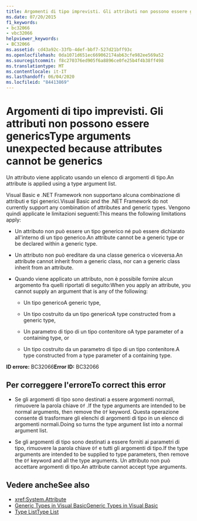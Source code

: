 ```yaml
---
title: Argomenti di tipo imprevisti. Gli attributi non possono essere generics
ms.date: 07/20/2015
f1_keywords:
- bc32066
- vbc32066
helpviewer_keywords:
- BC32066
ms.assetid: cd43a92c-33fb-4def-bbf7-527d21bff93c
ms.openlocfilehash: 0da1071d651ec669062174ab63cfe982ee569a52
ms.sourcegitcommit: f8c270376ed905f6a8896ce0fe25b4f4b38ff498
ms.translationtype: MT
ms.contentlocale: it-IT
ms.lasthandoff: 06/04/2020
ms.locfileid: "84413869"
---
```

# <a name="type-arguments-unexpected-because-attributes-cannot-be-generics"></a><span data-ttu-id="b20c4-102">Argomenti di tipo imprevisti. Gli attributi non possono essere generics</span><span class="sxs-lookup"><span data-stu-id="b20c4-102">Type arguments unexpected because attributes cannot be generics</span></span>

<span data-ttu-id="b20c4-103">Un attributo viene applicato usando un elenco di argomenti di tipo.</span><span class="sxs-lookup"><span data-stu-id="b20c4-103">An attribute is applied using a type argument list.</span></span>

<span data-ttu-id="b20c4-104">Visual Basic e .NET Framework non supportano alcuna combinazione di attributi e tipi generici.</span><span class="sxs-lookup"><span data-stu-id="b20c4-104">Visual Basic and the .NET Framework do not currently support any combination of attributes and generic types.</span></span> <span data-ttu-id="b20c4-105">Vengono quindi applicate le limitazioni seguenti:</span><span class="sxs-lookup"><span data-stu-id="b20c4-105">This means the following limitations apply:</span></span>

- <span data-ttu-id="b20c4-106">Un attributo non può essere un tipo generico né può essere dichiarato all'interno di un tipo generico.</span><span class="sxs-lookup"><span data-stu-id="b20c4-106">An attribute cannot be a generic type or be declared within a generic type.</span></span>

- <span data-ttu-id="b20c4-107">Un attributo non può ereditare da una classe generica o viceversa.</span><span class="sxs-lookup"><span data-stu-id="b20c4-107">An attribute cannot inherit from a generic class, nor can a generic class inherit from an attribute.</span></span>

- <span data-ttu-id="b20c4-108">Quando viene applicato un attributo, non è possibile fornire alcun argomento fra quelli riportati di seguito:</span><span class="sxs-lookup"><span data-stu-id="b20c4-108">When you apply an attribute, you cannot supply an argument that is any of the following:</span></span>

  - <span data-ttu-id="b20c4-109">Un tipo generico</span><span class="sxs-lookup"><span data-stu-id="b20c4-109">A generic type,</span></span>

  - <span data-ttu-id="b20c4-110">Un tipo costruito da un tipo generico</span><span class="sxs-lookup"><span data-stu-id="b20c4-110">A type constructed from a generic type,</span></span>

  - <span data-ttu-id="b20c4-111">Un parametro di tipo di un tipo contenitore o</span><span class="sxs-lookup"><span data-stu-id="b20c4-111">A type parameter of a containing type, or</span></span>

  - <span data-ttu-id="b20c4-112">Un tipo costruito da un parametro di tipo di un tipo contenitore.</span><span class="sxs-lookup"><span data-stu-id="b20c4-112">A type constructed from a type parameter of a containing type.</span></span>

<span data-ttu-id="b20c4-113">**ID errore:** BC32066</span><span class="sxs-lookup"><span data-stu-id="b20c4-113">**Error ID:** BC32066</span></span>

## <a name="to-correct-this-error"></a><span data-ttu-id="b20c4-114">Per correggere l'errore</span><span class="sxs-lookup"><span data-stu-id="b20c4-114">To correct this error</span></span>

- <span data-ttu-id="b20c4-115">Se gli argomenti di tipo sono destinati a essere argomenti normali, rimuovere la parola chiave `Of` .</span><span class="sxs-lookup"><span data-stu-id="b20c4-115">If the type arguments are intended to be normal arguments, then remove the `Of` keyword.</span></span> <span data-ttu-id="b20c4-116">Questa operazione consente di trasformare gli elenchi di argomenti di tipo in un elenco di argomenti normali.</span><span class="sxs-lookup"><span data-stu-id="b20c4-116">Doing so turns the type argument list into a normal argument list.</span></span>

- <span data-ttu-id="b20c4-117">Se gli argomenti di tipo sono destinati a essere forniti ai parametri di tipo, rimuovere la parola chiave `Of` e tutti gli argomenti di tipo.</span><span class="sxs-lookup"><span data-stu-id="b20c4-117">If the type arguments are intended to be supplied to type parameters, then remove the `Of` keyword and all the type arguments.</span></span> <span data-ttu-id="b20c4-118">Un attributo non può accettare argomenti di tipo.</span><span class="sxs-lookup"><span data-stu-id="b20c4-118">An attribute cannot accept type arguments.</span></span>

## <a name="see-also"></a><span data-ttu-id="b20c4-119">Vedere anche</span><span class="sxs-lookup"><span data-stu-id="b20c4-119">See also</span></span>

- <xref:System.Attribute>
- [<span data-ttu-id="b20c4-120">Generic Types in Visual Basic</span><span class="sxs-lookup"><span data-stu-id="b20c4-120">Generic Types in Visual Basic</span></span>](../programming-guide/language-features/data-types/generic-types.md)
- [<span data-ttu-id="b20c4-121">Type List</span><span class="sxs-lookup"><span data-stu-id="b20c4-121">Type List</span></span>](../language-reference/statements/type-list.md)
